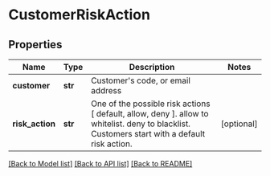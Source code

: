 # CustomerRiskAction


## Properties
Name | Type | Description | Notes
------------ | ------------- | ------------- | -------------
**customer** | **str** | Customer&#39;s code, or email address | 
**risk_action** | **str** | One of the possible risk actions [ default, allow, deny ]. allow to whitelist.  deny to blacklist. Customers start with a default risk action.  | [optional] 

[[Back to Model list]](../README.md#documentation-for-models) [[Back to API list]](../README.md#documentation-for-api-endpoints) [[Back to README]](../README.md)


